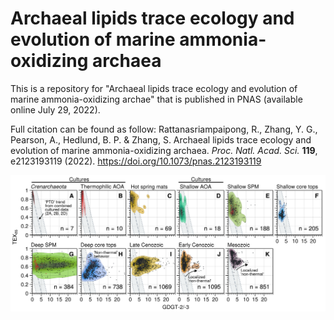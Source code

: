 # Archaeal lipids trace ecology and evolution of marine ammonia-oxidizing archaea
This is a repository for "Archaeal lipids trace ecology and evolution of marine ammonia-oxidizing archae" that is published in PNAS (available online July 29, 2022).

Full citation can be found as follow:
Rattanasriampaipong, R., Zhang, Y. G., Pearson, A., Hedlund, B. P. & Zhang, S. Archaeal lipids trace ecology and evolution of marine ammonia-oxidizing archaea. <i>Proc. Natl. Acad. Sci.</i> <b>119</b>, e2123193119 (2022). https://doi.org/10.1073/pnas.2123193119


<img src="https://github.com/PaleoLipidRR/marine-AOA-GDGT-distribution/blob/main/figures/main-text/fig2_PNAS_GDGTdistributions_revised-01.png" width="800">
